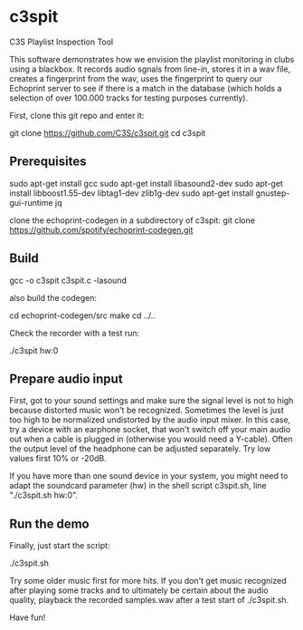 # c3spit
C3S Playlist Inspection Tool

This software demonstrates how we envision the playlist monitoring in clubs using a blackbox. It records audio sgnals from line-in, stores it in a wav file, creates a fingerprint from the wav, uses the fingerprint to query our Echoprint server to see if there is a match in the database (which holds a selection of over 100.000 tracks for testing purposes currently).

First, clone this git repo and enter it:

git clone https://github.com/C3S/c3spit.git
cd c3spit

## Prerequisites

sudo apt-get install gcc
sudo apt-get install libasound2-dev 
sudo apt-get install libboost1.55-dev libtag1-dev zlib1g-dev
sudo apt-get install gnustep-gui-runtime jq

clone the echoprint-codegen in a subdirectory of c3spit:
git clone https://github.com/spotify/echoprint-codegen.git

## Build 

gcc -o c3spit c3spit.c -lasound

also build the codegen:

cd echoprint-codegen/src
make
cd ../..

Check the recorder with a test run:

./c3spit hw:0

## Prepare audio input

First, got to your sound settings and make sure the signal level is not to high because distorted music won't be recognized. Sometimes the level is just too high to be normalized undistorted by the audio input mixer. In this case, try a device with an earphone socket, that won't switch off your main audio out when a cable is plugged in (otherwise you would need a Y-cable). Often the output level of the headphone can be adjusted separately. Try low values first 10% or -20dB.

If you have more than one sound device in your system, you might need to adapt the soundcard parameter (hw) in the shell script c3spit.sh, line "./c3spit.sh hw:0". 

## Run the demo

Finally, just start the script:

./c3spit.sh

Try some older music first for more hits. If you don't get music recognized after playing some tracks and to ultimately be certain about the audio quality, playback the recorded samples.wav after a test start of ./c3spit.sh. 

Have fun!
